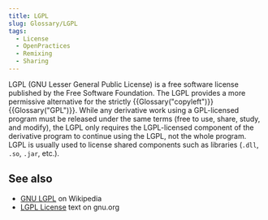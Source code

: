 ```yaml
---
title: LGPL
slug: Glossary/LGPL
tags:
  - License
  - OpenPractices
  - Remixing
  - Sharing
---
```


LGPL (GNU Lesser General Public License) is a free software license published by the Free Software Foundation. The LGPL provides a more permissive alternative for the strictly {{Glossary("copyleft")}} {{Glossary("GPL")}}. While any derivative work using a GPL-licensed program must be released under the same terms (free to use, share, study, and modify), the LGPL only requires the LGPL-licensed component of the derivative program to continue using the LGPL, not the whole program. LGPL is usually used to license shared components such as libraries (`.dll`, `.so`, `.jar`, etc.).

## See also

- [GNU LGPL](https://en.wikipedia.org/wiki/GNU_Lesser_General_Public_License) on Wikipedia
- [LGPL License](https://www.gnu.org/licenses/lgpl-3.0.html) text on gnu.org
